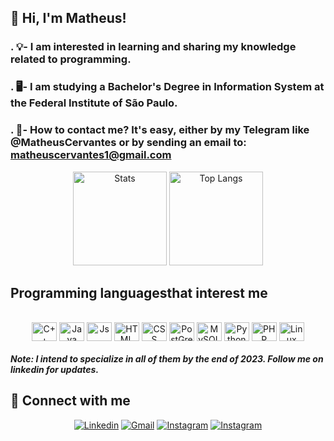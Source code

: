 ## 👋 Hi, I'm Matheus!
### **.** 💡- I am interested in learning and sharing my knowledge related to programming.
### **.** 🖥️- I am studying a Bachelor's Degree in Information System at the Federal Institute of São Paulo.
### **.** 📧- How to contact me? It's easy, either by my Telegram like @MatheusCervantes or by sending an email to: matheuscervantes1@gmail.com

<div align="center">
<img alt="Stats" height="150em" src="https://github-readme-stats.vercel.app/api?username=MatheusCervantes&show_icons=true&theme=tokyonight&bg_color=RGB,255,408,255&hide=contribs"/> <img alt="Top Langs" height="150em" src="https://github-readme-stats.vercel.app/api/top-langs/?username=MatheusCervantes&hide=css,cmake,html&langs_count=6&layout=compact&theme=tokyonight&bg_color=RGB,255,408,255"/> 

##
<div align="left">

## Programming languages ​​that interest me
<div align="center" style="display: inline_block"><br>
<img align="center" alt="C++" height="30" width="40" src="https://profilinator.rishav.dev/skills-assets/cplusplus-original.svg">
<img align="center" alt="Java" height="30" width="40" src="https://cdn.jsdelivr.net/gh/devicons/devicon/icons/java/java-original.svg"/>
<img align="center" alt="Js" height="30" width="40" src="https://cdn.jsdelivr.net/gh/devicons/devicon/icons/javascript/javascript-plain.svg"/>
<img align="center" alt="HTML" height="30" width="40" src="https://cdn.jsdelivr.net/gh/devicons/devicon/icons/html5/html5-plain.svg"/>
<img align="center" alt="CSS" height="30" width="40" src="https://cdn.jsdelivr.net/gh/devicons/devicon/icons/css3/css3-plain.svg"/>
<img align="center" alt="PostGre" height="30" width="40" src="https://cdn.jsdelivr.net/gh/devicons/devicon/icons/postgresql/postgresql-plain.svg"/>
<img align="center" alt="MySQL" height="30" width="40" src="https://cdn.jsdelivr.net/gh/devicons/devicon/icons/mysql/mysql-plain.svg"/>
<img align="center" alt="Python" height="30" width="40" src="https://cdn.jsdelivr.net/gh/devicons/devicon/icons/python/python-original.svg"/>
<img align="center" alt="PHP" height="30" width="40" src="https://cdn.jsdelivr.net/gh/devicons/devicon/icons/php/php-plain.svg"/>
<img align="center" alt="Linux" height="30" width="40" src="https://cdn.jsdelivr.net/gh/devicons/devicon/icons/linux/linux-original.svg">
<div align="left">

##### ***Note: I intend to specialize in all of them by the end of 2023. Follow me on linkedin for updates.***

##

## 📱 Connect with me
<div align="center">

[![Linkedin](https://img.shields.io/badge/LinkedIn-0077B5?style=for-the-badge&logo=linkedin&logoColor=white)](www.linkedin.com/in/matheus-cervantes55)
[![Gmail](https://img.shields.io/badge/Gmail-D14836?style=for-the-badge&logo=gmail&logoColor=white)](mailto:matheuscervantes1@gmail.com)
[![Instagram](https://img.shields.io/badge/Instagram-E4405F?style=for-the-badge&logo=instagram&logoColor=white)](https://www.instagram.com/macervantes_/)
[![Instagram](https://img.shields.io/badge/Telegram-2CA5E0?style=for-the-badge&logo=telegram&logoColor=white)](https://t.me/MatheusCervantes)
